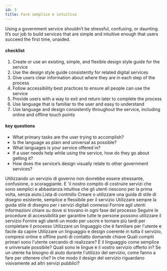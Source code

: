 ```yaml
---
id: 3
title: Fare semplice e intuitivo
---
```


Using a government service shouldn’t be stressful, confusing, or daunting. It’s our job to build services that are simple and intuitive enough that users succeed the first time, unaided.

#### checklist
1. Create or use an existing, simple, and flexible design style guide for the service
2. Use the design style guide consistently for related digital services
3. Give users clear information about where they are in each step of the process
4. Follow accessibility best practices to ensure all people can use the service
5. Provide users with a way to exit and return later to complete the process
6. Use language that is familiar to the user and easy to understand
7. Use language and design consistently throughout the service, including online and offline touch points

#### key questions
- What primary tasks are the user trying to accomplish?
- Is the language as plain and universal as possible?
- What languages is your service offered in?
- If a user needs help while using the service, how do they go about getting it?
- How does the service’s design visually relate to other government services?

Utilizzando un servizio di governo non dovrebbe essere stressante, confusione, o scoraggiante. E 'il nostro compito di costruire servizi che sono semplici e abbastanza intuitiva che gli utenti riescono per la prima volta, senza aiuto.Lista di controllo
Creare o utilizzare una guida di stile di disegno esistente, semplice e flessibile per il servizio
Utilizzare sempre la guida stile di disegno per i servizi digitali connessi
Fornire agli utenti informazioni chiare su dove si trovano in ogni fase del processo
Seguire le procedure di accessibilità per garantire tutte le persone possono utilizzare il servizio
Fornire agli utenti un modo per uscire e tornare più tardi per completare il processo
Utilizzare un linguaggio che è familiare per l'utente e facile da capire
Utilizzare un linguaggio e design coerente in tutta il servizio, compresi online e offline punti di contatto
domande chiave
Quali compiti primari sono l'utente cercando di realizzare?
È il linguaggio come semplice e universale possibile?
Quali sono le lingue è il vostro servizio offerto in?
Se un utente ha bisogno di aiuto durante l'utilizzo del servizio, come fanno a fare per ottenere che?
In che modo il design del servizio riguardano visivamente ad altri servizi pubblici?
